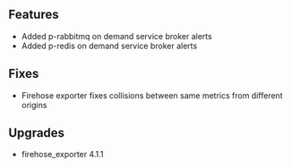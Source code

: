 ## Features

* Added p-rabbitmq on demand service broker alerts
* Added p-redis on demand service broker alerts

## Fixes

* Firehose exporter fixes collisions between same metrics from different origins

## Upgrades

* firehose_exporter 4.1.1

